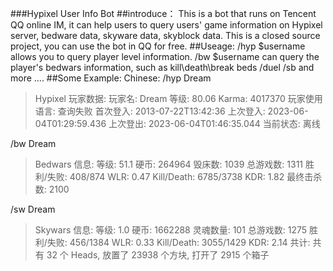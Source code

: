 ###Hypixel User Info Bot
##introduce：
This is a bot that runs on Tencent QQ online IM, it can help users to query users' game information on Hypixel server, bedware data, skyware data, skyblock data.
This is a closed source project, you can use the bot in QQ for free.
##Useage:
/hyp $username allows you to query player level information.
/bw $username can query the player's bedwars information, such as kill\death\break beds
/duel
/sb
and more ....
##Some Example:
Chinese:
/hyp Dream
> Hypixel 玩家数据:
玩家名: Dream
等级: 80.06
Karma: 4017370
玩家使用语言: 查询失败
首次登入: 2013-07-22T13:42:36
上次登入: 2023-06-04T01:29:59.436
上次登出: 2023-06-04T01:46:35.044
当前状态: 离线

/bw Dream
> Bedwars 信息:
等级: 51.1
硬币: 264964
毁床数: 1039
总游戏数: 1311
胜利/失败: 408/874 WLR: 0.47
Kill/Death: 6785/3738 KDR: 1.82
最终击杀数: 2100

/sw Dream
>Skywars 信息:
等级: 1.0
硬币: 1662288
灵魂数量: 101
总游戏数: 1275
胜利/失败: 456/1384 WLR: 0.33
Kill/Death: 3055/1429 KDR: 2.14
共计:
共有 32 个 Heads, 放置了 23938 个方块, 打开了 2915 个箱子

